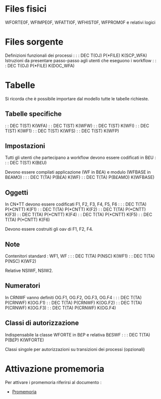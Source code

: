 # Files fisici
WFORTE0F, WFIMPE0F, WFATTI0F, WFHIST0F, WFPROM0F e relativi logici

# Files sorgente
Definizioni funzionali dei processi : 
   :  : DEC T(OJ) P(*FILE) K(SCP_WFA)
Istruzioni da presentare passo-passo agli utenti che eseguono i workflow : 
   :  : DEC T(OJ) P(*FILE) K(DOC_WFA)

# Tabelle

Si ricorda che è possibile importare dal modello tutte le tabelle richieste.

## Tabelle specifiche

   :  : DEC T(ST) K(WFA)
   :  : DEC T(ST) K(WFW)
   :  : DEC T(ST) K(WFI)
   :  : DEC T(ST) K(WF1)
   :  : DEC T(ST) K(WFS)
   :  : DEC T(ST) K(WFP)

## Impostazioni

Tutti gli utenti che partecipano a workflow devono essere codificati in B£U : 
   :  : DEC T(ST) K(B£U)

Devono essere compilati applicazione (WF in B£A) e modulo (WFBASE in B£AMO) : 
   :  : DEC T(TA) P(B£A) K(WF)
   :  : DEC T(TA) P(B£AMO) K(WFBASE)


## Oggetti

In CN*TT devono essere codificati F1, F2, F3, F4, F5, F6 : 
   :  : DEC T(TA) P(*CNTT) K(F1)
   :  : DEC T(TA) P(*CNTT) K(F2)
   :  : DEC T(TA) P(*CNTT) K(F3)
   :  : DEC T(TA) P(*CNTT) K(F4)
   :  : DEC T(TA) P(*CNTT) K(F5)
   :  : DEC T(TA) P(*CNTT) K(F6)

Devono essere costruiti gli oav di F1, F2, F4.


## Note

Contenitori standard :  WF1, WF : 
   :  : DEC T(TA) P(NSC) K(WF1)
   :  : DEC T(TA) P(NSC) K(WF2)

Relative NSIWF, NSIW2.


## Numeratori

In CRNWF vanno definiti OG.F1, OG.F2, OG.F3, OG.F4 : 
   :  : DEC T(TA) P(CRNWF) K(OG.F1)
   :  : DEC T(TA) P(CRNWF) K(OG.F2)
   :  : DEC T(TA) P(CRNWF) K(OG.F3)
   :  : DEC T(TA) P(CRNWF) K(OG.F4)


## Classi di autorizzazione

Indispensabile la classe WFORTE in B£P e relativa B£SWF : 
   :  : DEC T(TA) P(B£P) K(WFORTE)

Classi singole per autorizzazioni su transizioni dei processi (opzionali)


# Attivazione promemoria

Per attivare i promemoria riferirsi al documento : 
- [Promemoria](Sorgenti/DOC/TA/B£AMO/WFBASE_039)
